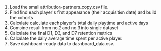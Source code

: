 1. Load the small attribution-partners_copy.csv file.
2. Find find each player's first appearance (their acquisition date) and build the cohorts
3. Calculate calculate each player's total daily playtime and active days
4. Combine result from no.2 and no.3 into single dataset
5. Calculate the final D1, D3, and D7 retention metrics
6. Calculate the daily average time spent per active player.
7. Save dashboard-ready data to dashboard_data.csv.
